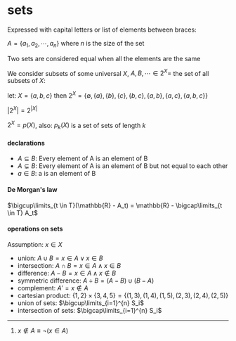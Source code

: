 # sets

Expressed with capital letters or list of elements between braces:

$A = \{ a_1, a_2, \cdots, a_n \}$ where $n$ is the size of the set

Two sets are considered equal when all the elements are the same

We consider subsets of some universal $X$, $A, B, \cdots \in 2^X =$ the set of all subsets of $X$:

let: $X = \{ a, b, c \}$ then $2^X = \{ \emptyset, \{ a \}, \{ b \}, \{ c \}, \{ b, c \}, \{ a, b \}, \{ a, c \}, \{ a, b, c \} \}$

$|2^X| = 2^{|X|}$

$2^X = p(X)$, also: $p_k(X)$ is a set of sets of length $k$

#### declarations

- $A \subseteq B$: Every element of A is an element of B
- $A \subsetneq B$: Every element of A is an element of B but not equal to each other
- $a \in B$: a is an element of B

#### De Morgan's law

$\bigcup\limits_{t \in T}(\mathbb{R} - A_t) = \mathbb{R} - \bigcap\limits_{t \in T} A_t$

#### operations on sets

Assumption: $x \in X$

- union: $A \cup B = x \in A \lor x \in B$
- intersection: $A \cap B = x \in A \land x \in B$
- difference: $A - B = x \in A \land x \notin B$
- symmetric difference: $A \div B = (A - B) \cup (B - A)$
- complement: $A' = x \notin A$
- cartesian product: $\{1, 2\} \times \{3, 4, 5\} = \{(1, 3), (1, 4), (1, 5), (2, 3), (2, 4), (2, 5)\}$
- union of sets: $\bigcup\limits_{i=1}^{n} S_i$
- intersection of sets: $\bigcap\limits_{i=1}^{n} S_i$

---

1. $x \notin A \equiv \neg(x \in A)$
